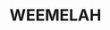 ---
lastmod: '2025-04-06T06:05:20+00:00'
latitude: -28.893724
layout: suburb
longitude: 148.847796
postcode: '2406'
state: NSW
title: WEEMELAH
url: /nsw/weemelah/
---